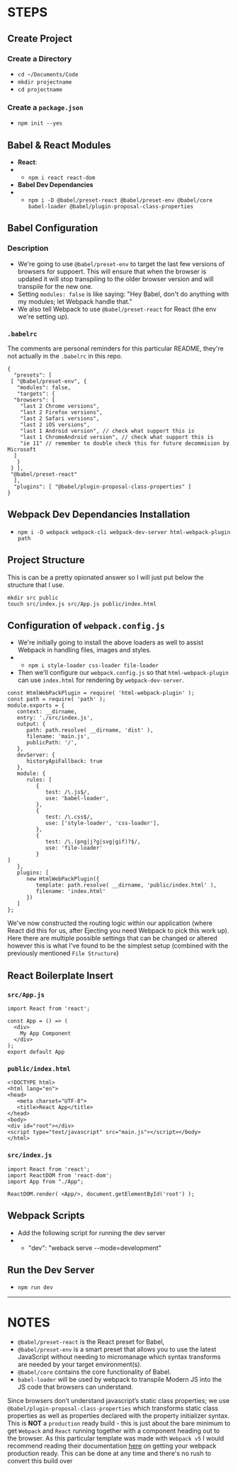 # STEPS
## Create Project
### Create a Directory
* `cd ~/Documents/Code`
* `mkdir projectname`
* `cd projectname`

### Create a `package.json`
* `npm init --yes`

## Babel & React Modules
* **React**: 
* * `npm i react react-dom`
* **Babel Dev Dependancies**
* * `npm i -D @babel/preset-react @babel/preset-env @babel/core babel-loader @babel/plugin-proposal-class-properties`

## Babel Configuration
### Description
* We're going to use `@babel/preset-env` to target the last few versions of browsers for suppoert. This will ensure that when the browser is updated it will stop transpiling to the older browser version and will transpile for the new one.
* Setting `modules: false` is like saying: "Hey Babel, don't do anything with my modules; let Webpack handle that."
* We also tell Webpack to use `@babel/preset-react` for React (the env we're setting up).

### `.babelrc`
 The comments are personal reminders for this particular README, they're not actually in the `.babelrc` in this repo.
```
{
  "presets": [
 [ "@babel/preset-env", {
   "modules": false,
   "targets": {
  "browsers": [
    "last 2 Chrome versions",
    "last 2 Firefox versions",
    "last 2 Safari versions",
    "last 2 iOS versions",
    "last 1 Android version", // check what support this is
    "last 1 ChromeAndroid version", // check what support this is
    "ie 11" // remember to double check this for future decommision by Microsoft
  ]
   }
 } ],
 "@babel/preset-react"
  ],
  "plugins": [ "@babel/plugin-proposal-class-properties" ]
}
```

## Webpack Dev Dependancies Installation
* `npm i -D webpack webpack-cli webpack-dev-server html-webpack-plugin path`

## Project Structure
This is can be a pretty opionated answer so I will just put below the structure that I use.
```
mkdir src public
touch src/index.js src/App.js public/index.html
```

## Configuration of `webpack.config.js`
* We're initially going to install the above loaders as well to assist Webpack in handling files, images and styles.
* * `npm i style-loader css-loader file-loader`
* Then we'll configure our `webpack.config.js` so that `html-webpack-plugin` can use `index.html` for rendering by `webpack-dev-server`.
```
const HtmlWebPackPlugin = require( 'html-webpack-plugin' );
const path = require( 'path' );
module.exports = {
   context: __dirname,
   entry: './src/index.js',
   output: {
      path: path.resolve( __dirname, 'dist' ),
      filename: 'main.js',
      publicPath: '/',
   },
   devServer: {
      historyApiFallback: true
   },
   module: {
      rules: [
         {
            test: /\.js$/,
            use: 'babel-loader',
         },
         {
            test: /\.css$/,
            use: ['style-loader', 'css-loader'],
         },
         {
            test: /\.(png|j?g|svg|gif)?$/,
            use: 'file-loader'
         }
]
   },
   plugins: [
      new HtmlWebPackPlugin({
         template: path.resolve( __dirname, 'public/index.html' ),
         filename: 'index.html'
      })
   ]
};
```
We've now constructed the routing logic within our application (where React did this for us, after Ejecting you need Webpack to pick this work up). Here there are multiple possible settings that can be changed or altered however this is what I've found to be the simplest setup (combined with the previously mentioned `File Structure`)

## React Boilerplate Insert
### `src/App.js`
```
import React from 'react';

const App = () => (
  <div>
    My App Component
  </div>
);
export default App
```

### `public/index.html`
```
<!DOCTYPE html>
<html lang="en">
<head>
   <meta charset="UTF-8">
   <title>React App</title>
</head>
<body>
<div id="root"></div>
<script type="text/javascript" src="main.js"></script></body>
</html>
```

### `src/index.js`
```
import React from 'react';
import ReactDOM from 'react-dom';
import App from "./App";

ReactDOM.render( <App/>, document.getElementById('root') );
```

## Webpack Scripts
* Add the following script for running the dev server
* * "dev": "weback serve --mode=development"

## Run the Dev Server
* `npm run dev`

--------

# NOTES
* `@babel/preset-react` is the React preset for Babel,
* `@babel/preset-env` is a smart preset that allows you to use the latest JavaScript without needing to micromanage which syntax transforms are needed by your target environment(s).
* `@babel/core` contains the core functionality of Babel.
* `babel-loader` will be used by webpack to transpile Modern JS into the JS code that browsers can understand.

Since browsers don’t understand javascript’s static class properties; we use `@babel/plugin-proposal-class-properties` which transforms static class properties as well as properties declared with the property initializer syntax.\
This is **NOT** a `production` ready build - this is just about the bare minimum to get `Webpack` and `React` running together with a component heading out to the browser. As this particular template was made with `Webpack v5` I would recommend reading their documentation [here](https://webpack.js.org/guides/production/) on getting your webpack production ready. This can be done at any time and there's no rush to convert this build over 